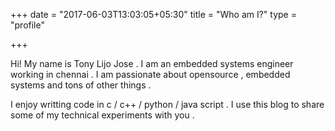 +++
date = "2017-06-03T13:03:05+05:30"
title = "Who am I?"
type  = "profile"

+++

Hi! My name is Tony Lijo Jose . I am an embedded systems engineer working in chennai . I am passionate about opensource , embedded systems and tons of other things . 

I enjoy writting code in c / c++ / python / java script . I use this blog to share some of my technical experiments with you . 
